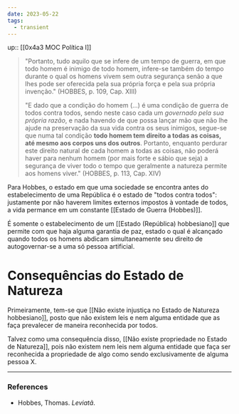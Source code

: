 ```yaml
---
date: 2023-05-22
tags:
  - transient
---
```

up:: [[0x4a3 MOC Política I]]

> "Portanto, tudo aquilo que se infere de um tempo de guerra, em que todo homem é inimigo de todo homem, infere-se também do tempo durante o qual os homens vivem sem outra segurança senão a que lhes pode ser oferecida pela sua própria força e pela sua própria invenção." (HOBBES, p. 109, Cap. XIII)
> 
> "E dado que a condição do homem (...) é uma condição de guerra de todos contra todos, sendo neste caso cada um *governado pela sua própria razão*, e nada havendo de que possa lançar mão que não lhe ajude na preservação da sua vida contra os seus inimigos, segue-se que numa tal condição **todo homem tem direito a todas as coisas, até mesmo aos corpos uns dos outros**.
> Portanto, enquanto perdurar este direito natural de cada homem a todas as coisas, não poderá haver para nenhum homem (por mais forte e sábio que seja) a segurança de viver todo o tempo que geralmente a natureza permite aos homens viver." (HOBBES, p. 113, Cap. XIV)

Para Hobbes, o estado em que uma sociedade se encontra antes do estabelecimento de uma República é o estado de "todos contra todos": justamente por não haverem limites externos impostos à vontade de todos, a vida permance em um constante [[Estado de Guerra (Hobbes)]].

É somente o estabelecimento de um [[Estado (República) hobbesiano]] que permite com que haja alguma garantia de paz, estado o qual é alcançado quando todos os homens abdicam simultaneamente seu direito de autogovernar-se a uma só pessoa artificial.

# Consequências do Estado de Natureza
Primeiramente, tem-se que [[Não existe injustiça no Estado de Natureza hobbesiano]], posto que não existem leis e nem alguma entidade que as faça prevalecer de maneira reconhecida por todos.

Talvez como uma consequência disso, [[Não existe propriedade no Estado de Natureza]], pois não existem nem leis nem alguma entidade que faça ser reconhecida a propriedade de algo como sendo exclusivamente de alguma pessoa X.

---
### References
- Hobbes, Thomas. _Leviatã_.